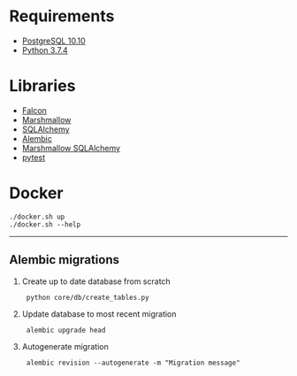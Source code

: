 # Requirements

- [PostgreSQL 10.10](https://www.postgresql.org)
- [Python 3.7.4](https://www.python.org)

# Libraries

- [Falcon](https://falcon.readthedocs.io)
- [Marshmallow](https://marshmallow.readthedocs.io)
- [SQLAlchemy](http://www.sqlalchemy.org)
- [Alembic](http://alembic.zzzcomputing.com)
- [Marshmallow SQLAlchemy](https://marshmallow-sqlalchemy.readthedocs.io)
- [pytest](http://doc.pytest.org)

# Docker

    ./docker.sh up
    ./docker.sh --help

***


## Alembic migrations

1. Create up to date database from scratch

        python core/db/create_tables.py

2. Update database to most recent migration

        alembic upgrade head

3. Autogenerate migration

        alembic revision --autogenerate -m "Migration message"
